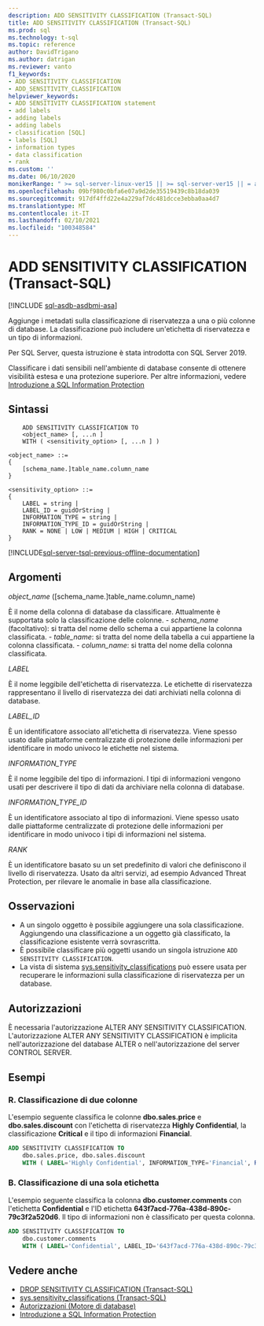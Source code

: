 ```yaml
---
description: ADD SENSITIVITY CLASSIFICATION (Transact-SQL)
title: ADD SENSITIVITY CLASSIFICATION (Transact-SQL)
ms.prod: sql
ms.technology: t-sql
ms.topic: reference
author: DavidTrigano
ms.author: datrigan
ms.reviewer: vanto
f1_keywords:
- ADD SENSITIVITY CLASSIFICATION
- ADD_SENSITIVITY_CLASSIFICATION
helpviewer_keywords:
- ADD SENSITIVITY CLASSIFICATION statement
- add labels
- adding labels
- adding labels
- classification [SQL]
- labels [SQL]
- information types
- data classification
- rank
ms.custom: ''
ms.date: 06/10/2020
monikerRange: " >= sql-server-linux-ver15 || >= sql-server-ver15 || = azuresqldb-current"
ms.openlocfilehash: 09bf980c0bfa6e07a9d2de35519439c8b18da039
ms.sourcegitcommit: 917df4ffd22e4a229af7dc481dcce3ebba0aa4d7
ms.translationtype: MT
ms.contentlocale: it-IT
ms.lasthandoff: 02/10/2021
ms.locfileid: "100348584"
---
```

# <a name="add-sensitivity-classification-transact-sql"></a>ADD SENSITIVITY CLASSIFICATION (Transact-SQL)

[!INCLUDE [sql-asdb-asdbmi-asa](../../includes/applies-to-version/sql-asdb-asdbmi-asa.md)]

Aggiunge i metadati sulla classificazione di riservatezza a una o più colonne di database. La classificazione può includere un'etichetta di riservatezza e un tipo di informazioni.

Per SQL Server, questa istruzione è stata introdotta con SQL Server 2019.

Classificare i dati sensibili nell'ambiente di database consente di ottenere visibilità estesa e una protezione superiore. Per altre informazioni, vedere [Introduzione a SQL Information Protection](/azure/azure-sql/database/data-discovery-and-classification-overview)

## <a name="syntax"></a>Sintassi

```syntaxsql
    ADD SENSITIVITY CLASSIFICATION TO
    <object_name> [, ...n ]
    WITH ( <sensitivity_option> [, ...n ] )

<object_name> ::=
{
    [schema_name.]table_name.column_name
}

<sensitivity_option> ::=  
{
    LABEL = string |
    LABEL_ID = guidOrString |
    INFORMATION_TYPE = string |
    INFORMATION_TYPE_ID = guidOrString |
    RANK = NONE | LOW | MEDIUM | HIGH | CRITICAL
}
```

[!INCLUDE[sql-server-tsql-previous-offline-documentation](../../includes/sql-server-tsql-previous-offline-documentation.md)]

## <a name="arguments"></a>Argomenti  

*object_name* ([schema_name.]table_name.column_name)

È il nome della colonna di database da classificare. Attualmente è supportata solo la classificazione delle colonne.
    - *schema_name* (facoltativo): si tratta del nome dello schema a cui appartiene la colonna classificata.
    - *table_name*: si tratta del nome della tabella a cui appartiene la colonna classificata.
    - *column_name*: si tratta del nome della colonna classificata.

*LABEL*

È il nome leggibile dell'etichetta di riservatezza. Le etichette di riservatezza rappresentano il livello di riservatezza dei dati archiviati nella colonna di database.

*LABEL_ID*

È un identificatore associato all'etichetta di riservatezza. Viene spesso usato dalle piattaforme centralizzate di protezione delle informazioni per identificare in modo univoco le etichette nel sistema.

*INFORMATION_TYPE*

È il nome leggibile del tipo di informazioni. I tipi di informazioni vengono usati per descrivere il tipo di dati da archiviare nella colonna di database.

*INFORMATION_TYPE_ID*

È un identificatore associato al tipo di informazioni. Viene spesso usato dalle piattaforme centralizzate di protezione delle informazioni per identificare in modo univoco i tipi di informazioni nel sistema.

*RANK*

È un identificatore basato su un set predefinito di valori che definiscono il livello di riservatezza. Usato da altri servizi, ad esempio Advanced Threat Protection, per rilevare le anomalie in base alla classificazione.

## <a name="remarks"></a>Osservazioni  

- A un singolo oggetto è possibile aggiungere una sola classificazione. Aggiungendo una classificazione a un oggetto già classificato, la classificazione esistente verrà sovrascritta.
- È possibile classificare più oggetti usando un singola istruzione `ADD SENSITIVITY CLASSIFICATION`.
- La vista di sistema [sys.sensitivity_classifications](../../relational-databases/system-catalog-views/sys-sensitivity-classifications-transact-sql.md) può essere usata per recuperare le informazioni sulla classificazione di riservatezza per un database.

## <a name="permissions"></a>Autorizzazioni

È necessaria l'autorizzazione ALTER ANY SENSITIVITY CLASSIFICATION. L'autorizzazione ALTER ANY SENSITIVITY CLASSIFICATION è implicita nell'autorizzazione del database ALTER o nell'autorizzazione del server CONTROL SERVER.

## <a name="examples"></a>Esempi  

### <a name="a-classifying-two-columns"></a>R. Classificazione di due colonne

L'esempio seguente classifica le colonne **dbo.sales.price** e **dbo.sales.discount** con l'etichetta di riservatezza **Highly Confidential**, la classificazione **Critical** e il tipo di informazioni **Financial**.

```sql
ADD SENSITIVITY CLASSIFICATION TO
    dbo.sales.price, dbo.sales.discount
    WITH ( LABEL='Highly Confidential', INFORMATION_TYPE='Financial', RANK=CRITICAL )
```  

### <a name="b-classifying-only-a-label"></a>B. Classificazione di una sola etichetta

L'esempio seguente classifica la colonna **dbo.customer.comments** con l'etichetta **Confidential** e l'ID etichetta **643f7acd-776a-438d-890c-79c3f2a520d6**. Il tipo di informazioni non è classificato per questa colonna.

```sql
ADD SENSITIVITY CLASSIFICATION TO
    dbo.customer.comments
    WITH ( LABEL='Confidential', LABEL_ID='643f7acd-776a-438d-890c-79c3f2a520d6' )
```  

## <a name="see-also"></a>Vedere anche

- [DROP SENSITIVITY CLASSIFICATION (Transact-SQL)](../../t-sql/statements/drop-sensitivity-classification-transact-sql.md)
- [sys.sensitivity_classifications (Transact-SQL)](../../relational-databases/system-catalog-views/sys-sensitivity-classifications-transact-sql.md)
- [Autorizzazioni (Motore di database)](../../relational-databases/security/permissions-database-engine.md)
- [Introduzione a SQL Information Protection](/azure/azure-sql/database/data-discovery-and-classification-overview)